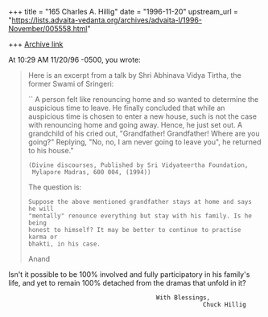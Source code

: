 +++
title = "165 Charles A. Hillig"
date = "1996-11-20"
upstream_url = "https://lists.advaita-vedanta.org/archives/advaita-l/1996-November/005558.html"

+++
[Archive link](https://lists.advaita-vedanta.org/archives/advaita-l/1996-November/005558.html)

At 10:29 AM 11/20/96 -0500, you wrote:
> Here is an excerpt from a talk by Shri Abhinava Vidya Tirtha,
> the former Swami of Sringeri:
>
>  `` A person felt like renouncing home and so wanted to determine the
>    auspicious time to leave. He finally concluded that while an auspicious
>    time is chosen to enter a new house, such is not the case with renouncing
>    home and going away. Hence, he just set out. A grandchild of his cried
>    out, "Grandfather! Grandfather! Where are you going?" Replying, "No, no,
>    I am never going to leave you", he returned to his house."
>
>     (Divine discourses, Published by Sri Vidyateertha Foundation,
>      Mylapore Madras, 600 004, (1994))
>
>    The question is:
>
>     Suppose the above mentioned grandfather stays at home and says he will
>     "mentally" renounce everything but stay with his family. Is he being
>     honest to himself? It may be better to continue to practise karma or
>     bhakti, in his case.
>
>   Anand
>
>
Isn't it possible to be 100% involved and  fully participatory in his
family's life,
             and yet to remain 100% detached from the dramas that unfold in it?

                                             With Blessings,
                                                          Chuck Hillig

